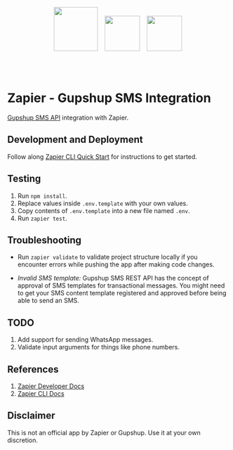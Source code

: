 <p align="center">
  <img src="https://zapier.com/brand/assets/images/logos/zapier-logo.svg" height="100px"/>
  &nbsp;&nbsp;

  <img src="https://upload.wikimedia.org/wikipedia/commons/thumb/f/f1/Heart_coraz%C3%B3n.svg/800px-Heart_coraz%C3%B3n.svg.png" height="80px"/>
  &nbsp;&nbsp;

  <img src="https://aithority.com/wp-content/uploads/2018/02/Gupshup-Logo.jpg" height="80px"/>

  <br><br>
</p>

# Zapier - Gupshup SMS Integration

[Gupshup SMS API](http://enterprise.smsgupshup.com/doc/GatewayAPIDoc.pdf) integration with Zapier.

## Development and Deployment

Follow along [Zapier CLI Quick Start](https://zapier.com/developer/start/introduction) for instructions to get started.

## Testing

1. Run `npm install`.
2. Replace values inside `.env.template` with your own values.
3. Copy contents of `.env.template` into a new file named `.env`.
4. Run `zapier test`.

## Troubleshooting

- Run `zapier validate` to validate project structure locally if you encounter errors while pushing the app after making code changes.

- _Invalid SMS template:_ Gupshup SMS REST API has the concept of approval of SMS templates for transactional messages. You might need to get your SMS content template registered and approved before being able to send an SMS.

## TODO

1. Add support for sending WhatsApp messages.
2. Validate input arguments for things like phone numbers.

## References

1. [Zapier Developer Docs](https://zapier.com/developer/)
2. [Zapier CLI Docs](https://github.com/zapier/zapier-platform-cli)

## Disclaimer

This is not an official app by Zapier or Gupshup. Use it at your own discretion.
